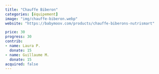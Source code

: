 ```yaml
---
title: "Chauffe Biberon"
categories: [équipement]
image: "img/chauffe-biberon.webp"
website: "https://babymoov.com/products/chauffe-biberons-nutrismart"

price: 30
progress: 30
contrib:
- name: Laura P.
  donate: 15
- name: Guillaume M.
  donate: 15
acquired: false
--- 
```

